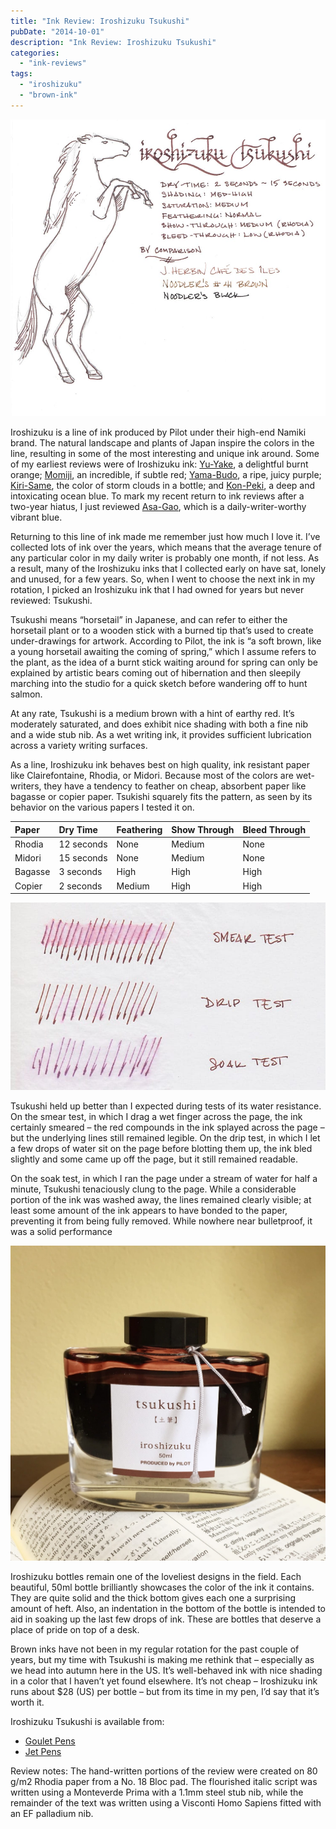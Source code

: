 ```yaml
---
title: "Ink Review: Iroshizuku Tsukushi"
pubDate: "2014-10-01"
description: "Ink Review: Iroshizuku Tsukushi"
categories:
  - "ink-reviews"
tags:
  - "iroshizuku"
  - "brown-ink"
---
```


![Iroshizuku Tsukushi](exemplar.jpeg)

Iroshizuku is a line of ink produced by Pilot under their high-end Namiki brand. The natural landscape and plants of Japan inspire the colors in the line, resulting in some of the most interesting and unique ink around. Some of my earliest reviews were of Iroshizuku ink: [Yu-Yake](/blog/2010/2/28/ink-review-iroshizuku-yu-yake), a delightful burnt orange; [Momiji](/blog/2010/4/28/ink-review-iroshizuku-momiji), an incredible, if subtle red; [Yama-Budo](/blog/2010/4/10/ink-review-iroshizuku-yama-budo), a ripe, juicy purple; [Kiri-Same](/blog/2010/3/1/ink-review-iroshizuku-kiri-same), the color of storm clouds in a bottle; and [Kon-Peki](/blog/2010/3/18/ink-review-iroshizuku-kon-peki), a deep and intoxicating ocean blue. To mark my recent return to ink reviews after a two-year hiatus, I just reviewed [Asa-Gao](/blog/2014/8/3/ink-review-iroshizuku-asagao), which is a daily-writer-worthy vibrant blue.

Returning to this line of ink made me remember just how much I love it. I’ve collected lots of ink over the years, which means that the average tenure of any particular color in my daily writer is probably one month, if not less. As a result, many of the Iroshizuku inks that I collected early on have sat, lonely and unused, for a few years. So, when I went to choose the next ink in my rotation, I picked an Iroshizuku ink that I had owned for years but never reviewed: Tsukushi.

Tsukushi means “horsetail” in Japanese, and can refer to either the horsetail plant or to a wooden stick with a burned tip that’s used to create under-drawings for artwork. According to Pilot, the ink is “a soft brown, like a young horsetail awaiting the coming of spring,” which I assume refers to the plant, as the idea of a burnt stick waiting around for spring can only be explained by artistic bears coming out of hibernation and then sleepily marching into the studio for a quick sketch before wandering off to hunt salmon.

At any rate, Tsukushi is a medium brown with a hint of earthy red. It’s moderately saturated, and does exhibit nice shading with both a fine nib and a wide stub nib. As a wet writing ink, it provides sufficient lubrication across a variety writing surfaces.

As a line, Iroshizuku ink behaves best on high quality, ink resistant paper like Clairefontaine, Rhodia, or Midori. Because most of the colors are wet-writers, they have a tendency to feather on cheap, absorbent paper like bagasse or copier paper. Tsukishi squarely fits the pattern, as seen by its behavior on the various papers I tested it on.

| Paper | Dry Time | Feathering | Show Through | Bleed Through |
| :-- | :-- | :-- | :-- | :-- |
| Rhodia | 12 seconds | None | Medium | None |
| Midori | 15 seconds | None | Medium | None |
| Bagasse | 3 seconds | High | High | High |
| Copier | 2 seconds | Medium | High | High |

![Iroshizuku Tsukushi water test](durability.jpeg)

Tsukushi held up better than I expected during tests of its water resistance. On the smear test, in which I drag a wet finger across the page, the ink certainly smeared – the red compounds in the ink splayed across the page – but the underlying lines still remained legible. On the drip test, in which I let a few drops of water sit on the page before blotting them up, the ink bled slightly and some came up off the page, but it still remained readable.

On the soak test, in which I ran the page under a stream of water for half a minute, Tsukushi tenaciously clung to the page. While a considerable portion of the ink was washed away, the lines remained clearly visible; at least some amount of the ink appears to have bonded to the paper, preventing it from being fully removed. While nowhere near bulletproof, it was a solid performance

![Iroshizuku Tsukushi bottle](bottle.jpeg)

Iroshizuku bottles remain one of the loveliest designs in the field. Each beautiful, 50ml bottle brilliantly showcases the color of the ink it contains. They are quite solid and the thick bottom gives each one a surprising amount of heft. Also, an indentation in the bottom of the bottle is intended to aid in soaking up the last few drops of ink. These are bottles that deserve a place of pride on top of a desk.

Brown inks have not been in my regular rotation for the past couple of years, but my time with Tsukushi is making me rethink that – especially as we head into autumn here in the US. It’s well-behaved ink with nice shading in a color that I haven’t yet found elsewhere. It’s not cheap – Iroshizuku ink runs about $28 (US) per bottle – but from its time in my pen, I’d say that it’s worth it.

Iroshizuku Tsukushi is available from:

- [Goulet Pens](http://www.gouletpens.com/Pilot_Iroshizuku_Tsukushi_50ml_Ink_p/pn69218.htm)
- [Jet Pens](http://www.jetpens.com/Pilot-Iroshizuku-Ink-50-ml-Tsukushi-Horsetail-Plant-Reddish-Brown/pd/4663)

Review notes: The hand-written portions of the review were created on 80 g/m2 Rhodia paper from a No. 18 Bloc pad. The flourished italic script was written using a Monteverde Prima with a 1.1mm steel stub nib, while the remainder of the text was written using a Visconti Homo Sapiens fitted with an EF palladium nib.
